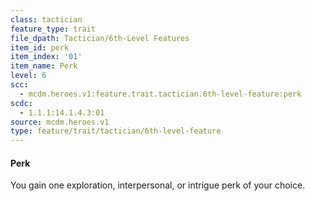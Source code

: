 ```yaml
---
class: tactician
feature_type: trait
file_dpath: Tactician/6th-Level Features
item_id: perk
item_index: '01'
item_name: Perk
level: 6
scc:
  - mcdm.heroes.v1:feature.trait.tactician.6th-level-feature:perk
scdc:
  - 1.1.1:14.1.4.3:01
source: mcdm.heroes.v1
type: feature/trait/tactician/6th-level-feature
---
```


#### Perk

You gain one exploration, interpersonal, or intrigue perk of your choice.
